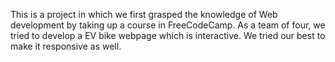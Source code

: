 This is a project in which we first grasped the knowledge of Web development by taking up a course in FreeCodeCamp. As a team of four, we tried to develop a EV bike webpage which is interactive.
We tried our best to make it responsive as well.

